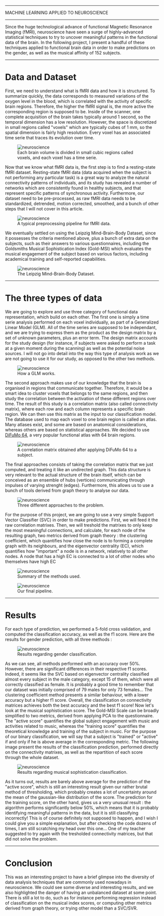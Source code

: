 
---

<p class="titletext">MACHINE LEARNING APPLIED TO NEUROSCIENCE</p>

---

<p class="articletext">Since the huge technological advance of functional Magnetic Resonance Imaging (fMRI), neuroscience have seen a surge of highly-advanced statistical techniques to try to uncover meaningful patterns in the functional data of the brain. In the following project, I present a handful of these techniques applied to functional brain data in order to make predictions on the gender, as well as the musical affinity of 152 subjects.</p> 

---

<h1 class="articletext">Data and Dataset</h1>

<p class="articletext">First, we need to understand what is fMRI data and how it is structured. To summarize quickly, the data corresponds to measured variations of the oxygen level in the blood, which is correlated with the activity of specific brain regions. Therefore, the higher the fMRI signal is, the more active the corresponding region  is supposed to be. Inside of the scanner, one complete acquisition of the brain takes typically around 1 second, so the temporal dimension has a low resolution. However, the space is discretized in small regions called "voxels" which are typically cubes of 1 mm, so the spatial dimension is fairly high resolution. Every voxel has an associated time serie that traces its evolution over time.</p>

<figure>
<img src="images/voxels.png?raw=true" alt="neuroscience" class="imgarticle"/>
<figcaption>Each brain volume is divided in small cubic regions called voxels, and each voxel has a time serie.</figcaption>
</figure>

<p class="articletext">Now that we know what fMRI data is, the first step is to find a resting-state fMRI dataset. Resting-state fMRI data (data acquired when the subject is not performing any particular task) is a great way to analyze the natural connectivity patterns of individuals, and its study has revealed a number of networks which are consistently found in healthy subjects, and that represent specific patterns of synchronous activity. Furthermore, our dataset need to be pre-processed, as raw fMRI data needs to be standardized, detrended, motion corrected, smoothed, and a bunch of other steps that I will not cover in this article.</p>

<figure>
<img src="images/preprocessing.png?raw=true" alt="neuroscience" class="imgarticle"/>
<figcaption>A typical preprocessing pipeline for fMRI data.</figcaption>
</figure>

<p class="articletext">We eventually settled on using the Leipzig Mind-Brain-Body Dataset, since it possesses the criteria mentioned above, plus a bunch of extra data on the subjects, such as their answers to various questionnaires, including the Goldsmiths Musical Sophistication Index (Gold-MSI) which evaluates the musical engagement of the subject based on various factors, including academical training and self-reported capabilities.</p>
  
<figure>
<img src="images/neuro1.png?raw=true" alt="neuroscience" class="imgarticle"/>
<figcaption>The Leipzig Mind-Brain-Body Dataset.</figcaption>
</figure>

---

<h1 class="articletext">The three types of data</h1>

<p class="articletext">We are going to explore and use three category of functional data representation, which build on each other. The first one is simply a time serie analysis performed on each voxel individually, as part of a Generalized Linear Model (GLM). All of the time series are supposed to be independant, and we are trying to express them as the product as the design matrix by a set of unknown parameters, plus an error term. The design matrix accounts for the study design (for instance, if subjects were asked to perform a task at a given moment during the scanning) as well as the potential noise sources. I will not go into detail into the way this type of analysis work as we are not going to use it for our study, as opposed to the other two methods.</p>

<figure>
<img src="images/designmatrix.jpg?raw=true" alt="neuroscience" class="imgarticle"/>
<figcaption>How a GLM works.</figcaption>
</figure>

<p class="articletext">The second approach makes use of our knowledge that the brain is organised in regions that communicate together. Therefore, it would be a smart idea to cluster voxels that belongs to the same regions, and then study the correlation between the activation of these different regions over time. The result of this study is a correlation matrix (also called connectivity matrix), where each row and each column represents a specific brain region. We can then use this matrix as the input to our classification model. The database used to map each voxel to one brain region is called an atlas. Many atlases exist, and some are based on anatomical considerations, whereas others are based on statistical approaches. We decided to use <a href="https://www.sciencedirect.com/science/article/pii/S1053811920306121" class="linkedinlink">DiFuMo 64</a>, a very popular functional atlas with 64 brain regions.</p>

<figure>
<img src="images/20.png?raw=true" alt="neuroscience" class="imgarticle"/>
<figcaption>A correlation matrix obtained after applying DiFuMo 64 to a subject.</figcaption>
</figure>

<p class="articletext">The final approaches consists of taking the correlation matrix that we just computed, and treating it like an undirected graph. This data structure is very relevant to the actual structure of the brain itself, which can be conceived as an ensemble of hubs (vertices) communicating through impulses of varying strenght (edges). Furthermore, this allows us to use a bunch of tools derived from graph theory to analyse our data.</p>
  
<figure>
<img src="images/neuro2.png?raw=true" alt="neuroscience" class="imgarticle"/>
<figcaption>Three different approaches to the problem.</figcaption>
</figure>

<p class="articletext">For the purpose of this project, we are going to use a very simple Support Vector Classifier (SVC) in order to make predictions. First, we will feed it the raw correlation matrixes. Then, we will treshold the matrixes to only keep the most meaningful connections, and calculate, for each node of the resulting graph, two metrics derived from graph theory : the clustering coefficient, which quantifies how close the node is to forming a complete graph with its neighbours, and the eigenvector centrality (EC), which quantifies how "important" a node is in a network, relatively to all other nodes. A node that has a high EC is connected to a lot of other nodes who themselves have high EC</p>
  
<figure>
<img src="images/neuro3.png?raw=true" alt="neuroscience" class="imgarticle"/>
<figcaption>Summary of the methods used.</figcaption>
</figure>

<figure>
<img src="images/neuro4.png?raw=true" alt="neuroscience" class="imgarticle"/>
<figcaption>Our final pipeline.</figcaption>
</figure>

---

<h1 class="articletext">Results</h1>

<p class="articletext">For each type of prediction, we performed a 5-fold cross validation, and computed the classification accuracy, as well as the f1 score. Here are the results for gender prediction, with all three methods :</p>
  
<figure>
<img src="images/neuro5.png?raw=true" alt="neuroscience" class="imgarticle"/>
<figcaption>Results regarding gender classification.</figcaption>
</figure>

<p class="articletext">As we can see, all methods performed with an accuracy over 50%. However, there are significant differences in their respective f1 scores. Indeed, it seems like the SVC based on eigenvector centrality classified almost every subject in the male category, except 15 of them, which were all correctly classified as female. It is probably a good time to remember that our dataset was initially comprised of 79 males for only 73 females... The clustering coefficient method presents a similar behaviour, with a lower accuracy but a higher f1 score. Overall, the classification on connectivity matrices achieves both the best accuracy and the best f1 score! Now let's look at the musical sophistication score. The Gold-MSI Scale can be broadly simplified to two metrics, derived from applying PCA to the questionnaire. The "active score" quantifies the global subject engagement with music and activities related to music, whereas the "training score" quantifies the theoretical knowledge and training of the subject in music. For the purpose of our binary classification, we will say that a subject is "trained" or "active" if and only if he is above average in the corresponding metric. The following image present the results of the classification prediction, performed directly on the connectivity matrixes, as well as the repartition of each score through the whole dataset.</p>
  
<figure>
<img src="images/neuro6.png?raw=true" alt="neuroscience" class="imgarticle"/>
<figcaption>Results regarding musical sophistication classification.</figcaption>
</figure>

<p class="articletext">As it turns out, results are barely above average for the prediction of the "active score", which is still an interesting result given our rather brutal method of thresholding, which probably creates a lot of uncertainty around the mean of the gaussian-like distribution of the score. The prediction for the training score, on the other hand, gives us a very unusual result : the algorithm performs significantly below 50%, which means that it is probably identifying meaningful patterns in the data, but it is still classifying incorrectly! This is of course definitely not supposed to happen, and I wish I could give you a simple explanation, but after checking the code dozens of times, I am still scratching my head over this one... One of my teacher suggested to try again with the tresholded connectivity matrices, but that did not solve the problem.</p>
  
---

<h1 class="articletext">Conclusion</h1>

<p class="articletext">This was an interesting project to have a brief glimpse into the diversity of data analysis techniques that are commonly used nowadays in neuroscience. We could see some diverse and interesting results, and we also highlighted the danger of having an unbalanced dataset at some point. There is still a lot to do, such as for instance performing regression instead of classification on the musical index scores, or computing other metrics derived from graph theory, or trying other model than a SVC/SVR.</p>
